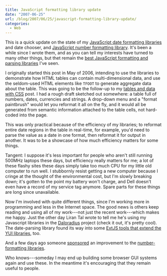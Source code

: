```yaml
---
title: JavaScript formatting library update
date: "2007-06-25"
url: /blog/2007/06/25/javascript-formatting-library-update/
categories:
  - Web
---
```

This is a quick update on the state of my [JavaScript date formatting libraries](/blog/2005/12/20/javascript-date-parsing/) and date chooser, and [JavaScript number formatting library](/blog/2006/01/05/javascript-number-formatting/). It's been a while since I wrote them, and as you can tell my interests have turned to many other things, but thet remain the [best JavaScript formatting and parsing libraries](/blog/2006/05/14/javascript-date-formatting-benchmarks/) I've seen.

I originally started this post in May of 2006, intending to use the libraries to demonstrate how HTML tables can contain multi-dimensional data, and use the seldom-used HTML elements like `TFOOT` to generate aggregate data about the table. This was going to be the follow-up to my [tables and data with CSS](/blog/2006/01/02/tables-and-data-part-1/) post. I had a rough draft sketched out somewhere: a table full of numbers, dates, currencies and strings. A drop-down menu and a "format paintbrush" would let you reformat it all on the fly, and it would all be generated from semantic information attached to the table cells, not hard-coded into the page.

This was only practical because of the efficiency of my libraries; to reformat entire date regions in the table in real-time, for example, you'd need to parse the value as a date in one format, then reformat it for output in another. It was to be a showcase of how much efficiency matters for some things.

Tangent: I suppose it's less important for people who aren't still running 500MHz laptops these days, but efficiency really matters for me; a lot of these flashy sites these days simply take too much CPU for my little old computer to run well. I stubbornly resist getting a new computer because I cringe at the thought of the environmental cost, but I'm slowly breaking down; it's gotten to the point my battery won't charge, and Dell doesn't even have a record of my service tag anymore. Spare parts for these things are long since unavailable.

Now I'm involved with quite different things, since I'm working more in programming and less in the Internet space. The good news is others keep reading and using all of my work---not just the recent work---which makes me happy. Just the other day Liran Tal wrote to tell me he's using my Javascript libraries in the [Daloradius](http://sourceforge.net/projects/daloradius) project (check it out, it's pretty cool). The date-parsing library found its way into some [ExtJS tools that extend the YUI libraries](http://extjs.com/), too.

And a few days ago someone [sponsored](/donate/) an improvement to the [number-formatting libraries](/blog/2007/06/19/javascript-number-formatting-library-updated/).

Who knows---someday I may end up building some browser GUI systems again and use these. In the meantime it's encouraging that they remain useful to people.

